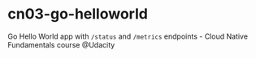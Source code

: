 # cn03-go-helloworld
Go Hello World app with `/status` and `/metrics` endpoints - Cloud Native Fundamentals course @Udacity
